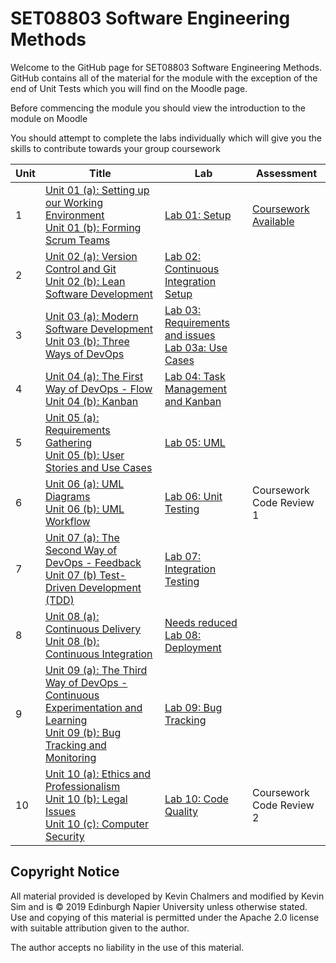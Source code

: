 # SET08803 Software Engineering Methods

Welcome to the GitHub page for SET08803 Software Engineering Methods. GitHub contains all of the material for the module with the exception of the end of Unit Tests which you will find on the Moodle page.

Before commencing the module you should view the introduction to the module on Moodle

You should attempt to complete the labs individually which will give you the skills to contribute towards your group coursework 


| Unit                                                    | Title                                                        | Lab                                                | Assessment           |
| ------------------------------------------------------------ | ---- | -------------------- | -------------------- |
| 1 | [Unit 01 (a): Setting up our Working Environment](units/unit01/unit01a.md) <br> [Unit 01 (b): Forming Scrum Teams](units/unit01/unit01b.md) | [Lab 01: Setup](labs/lab01)                        | [Coursework Available](assessment) |
| 2 | [Unit 02 (a): Version Control and Git](units/unit02/unit02a.md) <br> [Unit 02 (b): Lean Software Development](units/unit02/unit02b.md) | [Lab 02: Continuous Integration Setup](labs/lab02) |  |
| 3 | [Unit 03 (a): Modern Software Development](units/unit03/unit03a.md) <br> [Unit 03 (b): Three Ways of DevOps](units/unit03/unit03b.md) | [Lab 03: Requirements and issues](labs/lab03) <br> [Lab 03a: Use Cases](labs/lab03b) |                      |
| 4 | [Unit 04 (a): The First Way of DevOps - Flow](units/unit04/unit04a.md) <br> [Unit 04 (b): Kanban](units/unit04/unit04b.md) | [Lab 04: Task Management and Kanban](labs/lab04) |                      |
| 5 | [Unit 05 (a): Requirements Gathering](units/unit05/unit05a.md) <br> [Unit 05 (b): User Stories and Use Cases](units/unit05/unit05b.md) | [Lab 05: UML](labs/lab05)                          |                      |
| 6 | [Unit 06 (a): UML Diagrams](units/unit06/unit06a.md) <br> [Unit 06 (b): UML Workflow](units/unit06/unit06b.md) | [Lab 06: Unit Testing](labs/lab06) | Coursework Code Review 1 |
| 7 | [Unit 07 (a): The Second Way of DevOps - Feedback](units/unit07/unit07a.md) <br> [Unit 07 (b) Test-Driven Development (TDD)](units/unit07/unit07b.md) | [Lab 07: Integration Testing](labs/lab07) |                      |
| 8 | [Unit 08 (a): Continuous Delivery](units/unit08/unit08a.md) <br> [Unit 08 (b): Continuous Integration](units/unit08/unit08b.md) | [Needs reduced Lab 08: Deployment](labs/lab08) |                      |
| 9 | [Unit 09 (a): The Third Way of DevOps - Continuous Experimentation and Learning](units/unit09/unit09a.md) <br> [Unit 09 (b): Bug Tracking and Monitoring](units/unit09/unit09b.md) | [Lab 09: Bug Tracking](labs/lab09) |  |
| 10      | [Unit 10 (a): Ethics and Professionalism](units/unit10/unit10a.md) <br> [Unit 10 (b): Legal Issues](units/unit10/unit10b.md)<br>[Unit 10 (c): Computer Security](units/unit10/unit10c.md)  | [Lab 10: Code Quality](labs/lab10)               | Coursework Code Review 2 |

## Copyright Notice

All material provided is developed by Kevin Chalmers and modified by Kevin Sim and is &copy; 2019 Edinburgh Napier University unless otherwise stated.  Use and copying of this material is permitted under the Apache 2.0 license with suitable attribution given to the author.

The author accepts no liability in the use of this material.